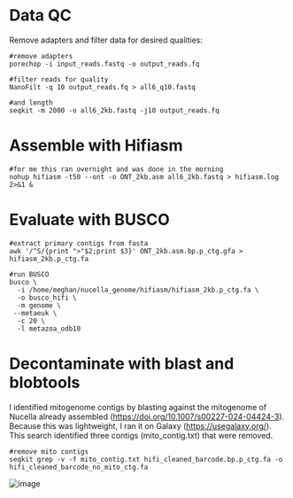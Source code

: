 # Data QC
Remove adapters and filter data for desired qualities: 

```
#remove adapters
porechop -i input_reads.fastq -o output_reads.fq

#filter reads for quality 
NanoFilt -q 10 output_reads.fq > all6_q10.fastq

#and length
seqkit -m 2000 -o all6_2kb.fastq -j10 output_reads.fq 
```

# Assemble with Hifiasm

```
#for me this ran overnight and was done in the morning
nohup hifiasm -t50 --ont -o ONT_2kb.asm all6_2kb.fastq > hifiasm.log 2>&1 &
```
# Evaluate with BUSCO

```
#extract primary contigs from fasta
awk '/^S/{print ">"$2;print $3}' ONT_2kb.asm.bp.p_ctg.gfa > hifiasm_2kb.p_ctg.fa 

#run BUSCO 
busco \
  -i /home/meghan/nucella_genome/hifiasm/hifiasm_2kb.p_ctg.fa \
  -o busco_hifi \
  -m genome \
 --metaeuk \
  -c 20 \
  -l metazoa_odb10
```

# Decontaminate with blast and blobtools
I identified mitogenome contigs by blasting against the mitogenome of Nucella already assembled (https://doi.org/10.1007/s00227-024-04424-3). Because this was lightweight, I ran it on Galaxy (https://usegalaxy.org/). This search identified three contigs (mito_contig.txt) that were removed.  

```
#remove mito contigs 
seqkit grep -v -f mito_contig.txt hifi_cleaned_barcode.bp.p_ctg.fa -o hifi_cleaned_barcode_no_mito_ctg.fa
```

![image](https://github.com/user-attachments/assets/f0095271-512d-43bf-b98e-410a6ff94eed)




